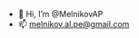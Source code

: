 - 👋 Hi, I’m @MelnikovAP
- 📫 melnikov.al.pe@gmail.com

<!---
MelnikovAP/MelnikovAP is a ✨ special ✨ repository because its `README.md` (this file) appears on your GitHub profile.
You can click the Preview link to take a look at your changes.
--->

